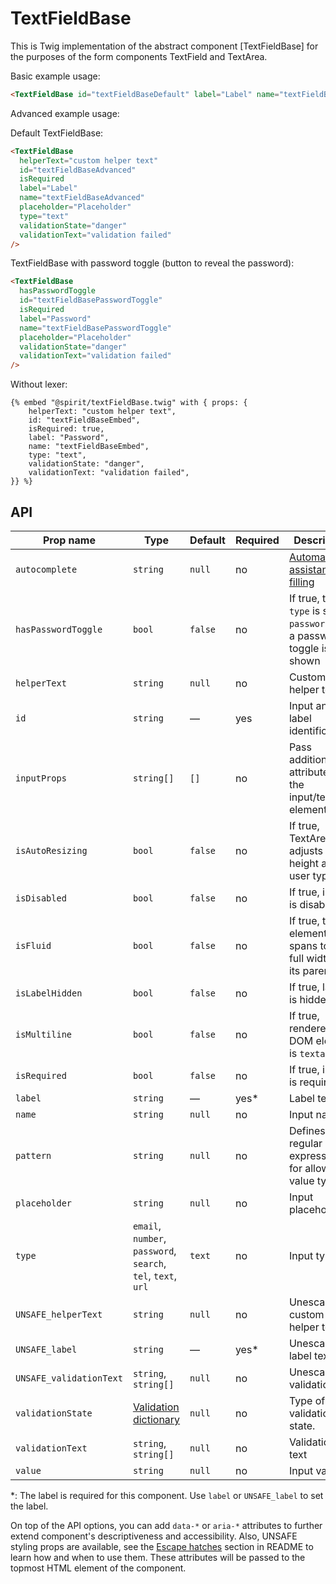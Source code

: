 # TextFieldBase

This is Twig implementation of the abstract component [TextFieldBase] for the purposes of the form components TextField and TextArea.

Basic example usage:

```html
<TextFieldBase id="textFieldBaseDefault" label="Label" name="textFieldBaseDefault" />
```

Advanced example usage:

Default TextFieldBase:

```html
<TextFieldBase
  helperText="custom helper text"
  id="textFieldBaseAdvanced"
  isRequired
  label="Label"
  name="textFieldBaseAdvanced"
  placeholder="Placeholder"
  type="text"
  validationState="danger"
  validationText="validation failed"
/>
```

TextFieldBase with password toggle (button to reveal the password):

```html
<TextFieldBase
  hasPasswordToggle
  id="textFieldBasePasswordToggle"
  isRequired
  label="Password"
  name="textFieldBasePasswordToggle"
  placeholder="Placeholder"
  validationState="danger"
  validationText="validation failed"
/>
```

Without lexer:

```twig
{% embed "@spirit/textFieldBase.twig" with { props: {
    helperText: "custom helper text",
    id: "textFieldBaseEmbed",
    isRequired: true,
    label: "Password",
    name: "textFieldBaseEmbed",
    type: "text",
    validationState: "danger",
    validationText: "validation failed",
}} %}
```

## API

| Prop name               | Type                                                          | Default | Required | Description                                                             |
| ----------------------- | ------------------------------------------------------------- | ------- | -------- | ----------------------------------------------------------------------- |
| `autocomplete`          | `string`                                                      | `null`  | no       | [Automated assistance in filling][autocomplete-attr]                    |
| `hasPasswordToggle`     | `bool`                                                        | `false` | no       | If true, the `type` is set to `password` and a password toggle is shown |
| `helperText`            | `string`                                                      | `null`  | no       | Custom helper text                                                      |
| `id`                    | `string`                                                      | —       | yes      | Input and label identification                                          |
| `inputProps`            | `string[]`                                                    | `[]`    | no       | Pass additional attributes to the input/textarea element                |
| `isAutoResizing`        | `bool`                                                        | `false` | no       | If true, TextArea adjusts its height as user types                      |
| `isDisabled`            | `bool`                                                        | `false` | no       | If true, input is disabled                                              |
| `isFluid`               | `bool`                                                        | `false` | no       | If true, the element spans to the full width of its parent              |
| `isLabelHidden`         | `bool`                                                        | `false` | no       | If true, label is hidden                                                |
| `isMultiline`           | `bool`                                                        | `false` | no       | If true, rendered DOM element is `textarea`                             |
| `isRequired`            | `bool`                                                        | `false` | no       | If true, input is required                                              |
| `label`                 | `string`                                                      | —       | yes\*    | Label text                                                              |
| `name`                  | `string`                                                      | `null`  | no       | Input name                                                              |
| `pattern`               | `string`                                                      | `null`  | no       | Defines regular expressions for allowed value types                     |
| `placeholder`           | `string`                                                      | `null`  | no       | Input placeholder                                                       |
| `type`                  | `email`, `number`, `password`, `search`, `tel`, `text`, `url` | `text`  | no       | Input type                                                              |
| `UNSAFE_helperText`     | `string`                                                      | `null`  | no       | Unescaped custom helper text                                            |
| `UNSAFE_label`          | `string`                                                      | —       | yes\*    | Unescaped label text                                                    |
| `UNSAFE_validationText` | `string`, `string[]`                                          | `null`  | no       | Unescaped validation text                                               |
| `validationState`       | [Validation dictionary][dictionary-validation]                | `null`  | no       | Type of validation state.                                               |
| `validationText`        | `string`, `string[]`                                          | `null`  | no       | Validation text                                                         |
| `value`                 | `string`                                                      | `null`  | no       | Input value                                                             |

\*: The label is required for this component. Use `label` or `UNSAFE_label` to set the label.

On top of the API options, you can add `data-*` or `aria-*` attributes to
further extend component's descriptiveness and accessibility. Also, UNSAFE styling props are available,
see the [Escape hatches][escape-hatches] section in README to learn how and when to use them.
These attributes will be passed to the topmost HTML element of the component.

[textfield]: https://github.com/lmc-eu/spirit-design-system/tree/main/packages/web/src/scss/components/TextField
[autocomplete-attr]: https://developer.mozilla.org/en-US/docs/Web/HTML/Attributes/autocomplete
[dictionary-validation]: https://github.com/lmc-eu/spirit-design-system/blob/main/docs/DICTIONARIES.md#validation
[escape-hatches]: https://github.com/lmc-eu/spirit-design-system/tree/main/packages/web-twig/README.md#escape-hatches
